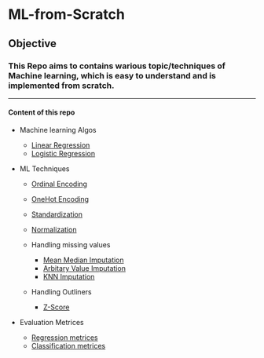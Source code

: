 # ML-from-Scratch


## Objective 
### This Repo aims to contains warious topic/techniques of Machine learning, which is easy to understand and is implemented from scratch.

------------------------------------------------------------------------------------------------------------
#### Content of this repo

 - Machine learning Algos
    - [Linear Regression](https://github.com/Aditya-171/ML-from-Scratch/tree/main/Linear%20Regression)
    - [Logistic Regression](https://github.com/Aditya-171/ML-from-Scratch/tree/main/Logistic%20Regression)
    
 - ML Techniques
     - [Ordinal Encoding](https://github.com/Aditya-171/ML-from-Scratch/tree/main/Various%20ML%20Techniques/Ordinal%20Encoding)
     - [OneHot Encoding](https://github.com/Aditya-171/ML-from-Scratch/tree/main/Various%20ML%20Techniques/One-Hot%20Encoding)
     - [Standardization](https://github.com/Aditya-171/ML-from-Scratch/tree/main/Various%20ML%20Techniques/Standardization)
     - [Normalization](https://github.com/Aditya-171/ML-from-Scratch/tree/main/Various%20ML%20Techniques/Normalization)
     - Handling missing values 
          - [Mean Median Imputation](https://github.com/Aditya-171/ML-from-Scratch/tree/main/Various%20ML%20Techniques/Handling%20missing%20values/Mean_Median_Imputation)
          - [Arbitary Value Imputation](https://github.com/Aditya-171/ML-from-Scratch/tree/main/Various%20ML%20Techniques/Handling%20missing%20values/Arbitrary%20Value%20Imputation)
          - [KNN Imputation](https://github.com/Aditya-171/ML-from-Scratch/tree/main/Various%20ML%20Techniques/Handling%20missing%20values/KNN%20Imputation)

     - Handling Outliners
          - [Z-Score](https://github.com/Aditya-171/ML-from-Scratch/tree/main/Various%20ML%20Techniques/Handling%20Missing%20Values/Z-Score)
 - Evaluation Metrices
      - [Regression metrices](https://github.com/Aditya-171/ML-from-Scratch/tree/main/Evaluation%20Metrics/Regression%20metrics)
      - [Classification metrices](https://github.com/Aditya-171/ML-from-Scratch/tree/main/Evaluation%20Metrics/Classification%20metrics)
   


